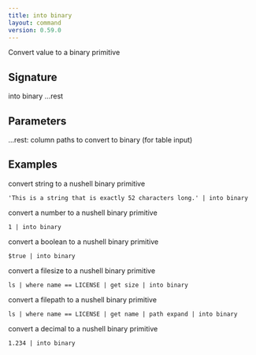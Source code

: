 ```yaml
---
title: into binary
layout: command
version: 0.59.0
---
```


Convert value to a binary primitive

## Signature

into binary ...rest

## Parameters

  ...rest: column paths to convert to binary (for table input)

## Examples

convert string to a nushell binary primitive
```shell
'This is a string that is exactly 52 characters long.' | into binary
```

convert a number to a nushell binary primitive
```shell
1 | into binary
```

convert a boolean to a nushell binary primitive
```shell
$true | into binary
```

convert a filesize to a nushell binary primitive
```shell
ls | where name == LICENSE | get size | into binary
```

convert a filepath to a nushell binary primitive
```shell
ls | where name == LICENSE | get name | path expand | into binary
```

convert a decimal to a nushell binary primitive
```shell
1.234 | into binary
```

